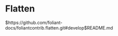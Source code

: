 # Flatten

<include sethead="2" nohead="true">
    $https://github.com/foliant-docs/foliantcontrib.flatten.git#develop$README.md
</include>
